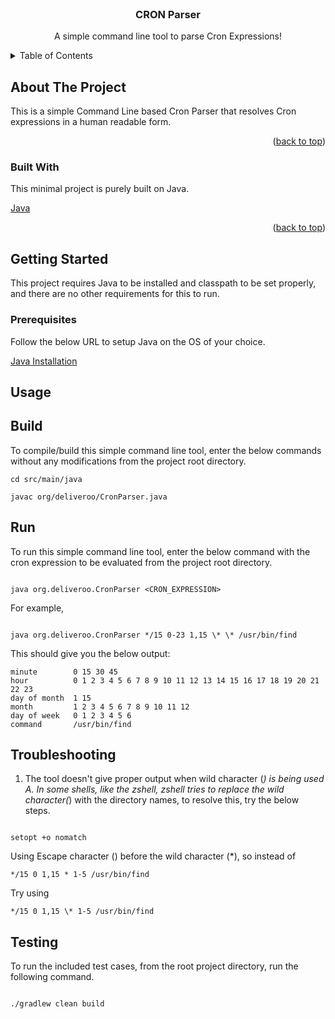 


<br />
<div align="center">

<h3 align="center">CRON Parser</h3>

  <p align="center">
    A simple command line tool to parse Cron Expressions!
  </p>
</div>



<!-- TABLE OF CONTENTS -->
<details>
  <summary>Table of Contents</summary>
  <ol>
    <li>
      <a href="#about-the-project">About The Project</a>
      <ul>
        <li><a href="#built-with">Built With</a></li>
      </ul>
    </li>
    <li>
      <a href="#getting-started">Getting Started</a>
      <ul>
        <li><a href="#prerequisites">Prerequisites</a></li>
      </ul>
    </li>
    <li><a href="#usage">Usage</a></li>
     </ol>
</details>



<!-- ABOUT THE PROJECT -->
## About The Project

This is a simple Command Line based Cron Parser that resolves Cron expressions in a human readable form.

<p align="right">(<a href="#readme-top">back to top</a>)</p>



### Built With

This minimal project is purely built on Java.

[Java](https://www.java.com/en/)

<p align="right">(<a href="#readme-top">back to top</a>)</p>



<!-- GETTING STARTED -->
## Getting Started

This project requires Java to be installed and classpath to be set properly, and there are no other requirements for this to run.

### Prerequisites

Follow the below URL to setup Java on the OS of your choice.

[Java Installation](https://www.java.com/en/download/help/download_options.html)


<!-- USAGE EXAMPLES -->
## Usage

## Build

To compile/build this simple command line tool, enter the below commands without any modifications from the project root directory.

```console
cd src/main/java

javac org/deliveroo/CronParser.java

```

## Run

To run this simple command line tool, enter the below command with the cron expression to be evaluated from the project root directory.

```console

java org.deliveroo.CronParser <CRON_EXPRESSION>

```

For example,

```console

java org.deliveroo.CronParser */15 0-23 1,15 \* \* /usr/bin/find

```

This should give you the below output:

```console
minute        0 15 30 45 
hour          0 1 2 3 4 5 6 7 8 9 10 11 12 13 14 15 16 17 18 19 20 21 22 23 
day of month  1 15 
month         1 2 3 4 5 6 7 8 9 10 11 12 
day of week   0 1 2 3 4 5 6 
command       /usr/bin/find
```

<!-- TROUBLESHOOTING -->
## Troubleshooting

1. The tool doesn't give proper output when wild character (*) is being used
A. In some shells, like the zshell, zshell tries to replace the wild character(*) with the directory names, to resolve this, try the below steps.

```console

setopt +o nomatch

```

Using Escape character (\) before the wild character (*), so instead of 

```
*/15 0 1,15 * 1-5 /usr/bin/find
```

Try using

```
*/15 0 1,15 \* 1-5 /usr/bin/find
```

## Testing

To run the included test cases, from the root project directory, run the following command.

```console

./gradlew clean build

```